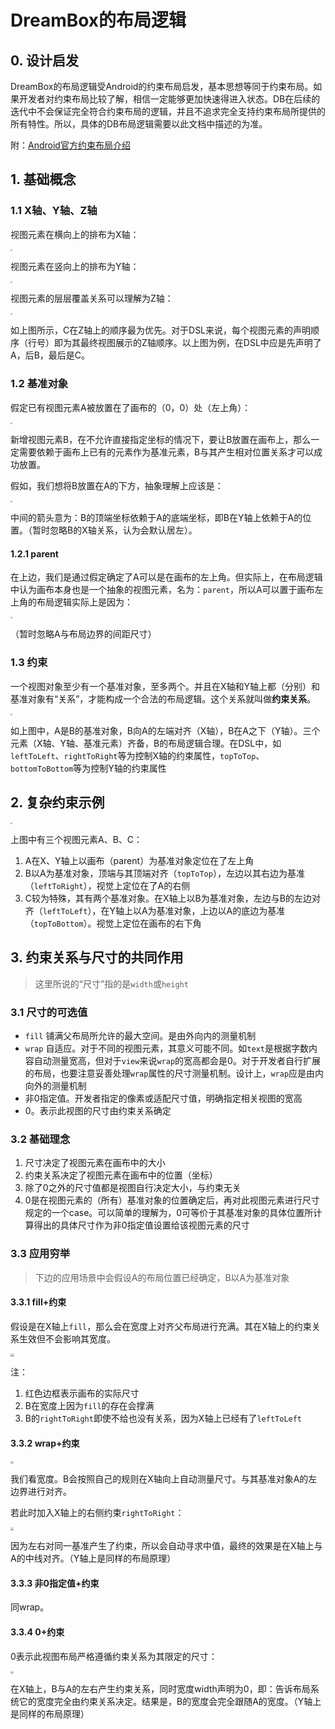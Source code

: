 # DreamBox的布局逻辑

## 0. 设计启发

DreamBox的布局逻辑受Android的约束布局启发，基本思想等同于约束布局。如果开发者对约束布局比较了解，相信一定能够更加快速得进入状态。DB在后续的迭代中不会保证完全符合约束布局的逻辑，并且不追求完全支持约束布局所提供的所有特性。所以，具体的DB布局逻辑需要以此文档中描述的为准。

附：[Android官方约束布局介绍](https://developer.android.google.cn/training/constraint-layout)

## 1. 基础概念

### 1.1 X轴、Y轴、Z轴

视图元素在横向上的排布为X轴：

<img src="../assets/layout_logic_1.png" style="zoom:20%;" />

视图元素在竖向上的排布为Y轴：

<img src="../assets/layout_logic_2.png" style="zoom:20%;" />

视图元素的层层覆盖关系可以理解为Z轴：

<img src="../assets/layout_logic_3.png" style="zoom:20%;" />

如上图所示，C在Z轴上的顺序最为优先。对于DSL来说，每个视图元素的声明顺序（行号）即为其最终视图展示的Z轴顺序。以上图为例，在DSL中应是先声明了A，后B，最后是C。

### 1.2 基准对象

假定已有视图元素A被放置在了画布的（0，0）处（左上角）：

<img src="../assets/layout_logic_4.png" style="zoom:20%;" />

新增视图元素B，在不允许直接指定坐标的情况下，要让B放置在画布上，那么一定需要依赖于画布上已有的元素作为基准元素，B与其产生相对位置关系才可以成功放置。

假如，我们想将B放置在A的下方，抽象理解上应该是：

<img src="../assets/layout_logic_5.png" style="zoom:20%;" />

中间的箭头意为：B的顶端坐标依赖于A的底端坐标，即B在Y轴上依赖于A的位置。（暂时忽略B的X轴关系，认为会默认居左）。

#### 1.2.1 parent

在上边，我们是通过假定确定了A可以是在画布的左上角。但实际上，在布局逻辑中认为画布本身也是一个抽象的视图元素，名为：`parent`，所以A可以置于画布左上角的布局逻辑实际上是因为：

<img src="../assets/layout_logic_6.png" style="zoom:20%;" />

（暂时忽略A与布局边界的间距尺寸）

### 1.3 约束

一个视图对象至少有一个基准对象，至多两个。并且在X轴和Y轴上都（分别）和基准对象有“关系”，才能构成一个合法的布局逻辑。这个关系就叫做**约束关系**。

<img src="../assets/layout_logic_7.png" style="zoom:20%;" />

如上图中，A是B的基准对象，B向A的左端对齐（X轴），B在A之下（Y轴）。三个元素（X轴、Y轴、基准元素）齐备，B的布局逻辑合理。在DSL中，如`leftToLeft`、`rightToRight`等为控制X轴的约束属性，`topToTop`、`bottomToBottom`等为控制Y轴的约束属性

## 2. 复杂约束示例

<img src="../assets/layoug_logic_8.png" style="zoom:20%;" />

上图中有三个视图元素A、B、C：

1. A在X、Y轴上以画布（parent）为基准对象定位在了左上角
2. B以A为基准对象，顶端与其顶端对齐（`topToTop`），左边以其右边为基准（`leftToRight`），视觉上定位在了A的右侧
3. C较为特殊，其有两个基准对象。在X轴上以B为基准对象，左边与B的左边对齐（`leftToLeft`），在Y轴上以A为基准对象，上边以A的底边为基准（`topToBottom`）。视觉上定位在画布的右下角

## 3. 约束关系与尺寸的共同作用

> 这里所说的“尺寸”指的是`width`或`height`

### 3.1 尺寸的可选值

- `fill` 铺满父布局所允许的最大空间。是由外向内的测量机制
- `wrap` 自适应。对于不同的视图元素，其意义可能不同。如`text`是根据字数内容自动测量宽高，但对于`view`来说`wrap`的宽高都会是0。对于开发者自行扩展的布局，也要注意妥善处理`wrap`属性的尺寸测量机制。设计上，`wrap`应是由内向外的测量机制
- 非0指定值。开发者指定的像素或适配尺寸值，明确指定相关视图的宽高
- 0。表示此视图的尺寸由约束关系确定

### 3.2 基础理念

1. 尺寸决定了视图元素在画布中的大小
2. 约束关系决定了视图元素在画布中的位置（坐标）
3. 除了0之外的尺寸值都是视图自行决定大小，与约束无关
4. 0是在视图元素的（所有）基准对象的位置确定后，再对此视图元素进行尺寸规定的一个case。可以简单的理解为，0可等价于其基准对象的具体位置所计算得出的具体尺寸作为非0指定值设置给该视图元素的尺寸

### 3.3 应用穷举

> 下边的应用场景中会假设A的布局位置已经确定，B以A为基准对象

#### 3.3.1 fill+约束

假设是在X轴上`fill`，那么会在宽度上对齐父布局进行充满。其在X轴上的约束关系生效但不会影响其宽度。

<img src="../assets/layout_logic_9.png" style="zoom:35%;" />

注：

1. 红色边框表示画布的实际尺寸
2. B在宽度上因为`fill`的存在会撑满
3. B的`rightToRight`即使不给也没有关系，因为X轴上已经有了`leftToLeft`

#### 3.3.2 wrap+约束

<img src="../assets/layout_logic_10.png" style="zoom:30%;" />

我们看宽度。B会按照自己的规则在X轴向上自动测量尺寸。与其基准对象A的左边界进行对齐。

若此时加入X轴上的右侧约束`rightToRight`：

<img src="../assets/layout_logic_11.png" style="zoom:30%;" />

因为左右对同一基准产生了约束，所以会自动寻求中值，最终的效果是在X轴上与A的中线对齐。（Y轴上是同样的布局原理）

#### 3.3.3 非0指定值+约束

同wrap。

#### 3.3.4 0+约束

0表示此视图布局严格遵循约束关系为其限定的尺寸：

<img src="../assets/layout_logic_12.png" style="zoom:30%;" />

在X轴上，B与A的左右产生约束关系，同时宽度width声明为0，即：告诉布局系统它的宽度完全由约束关系决定。结果是，B的宽度会完全跟随A的宽度。（Y轴上是同样的布局原理）